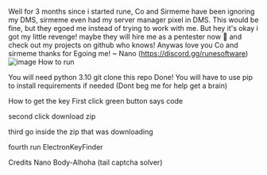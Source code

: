 Well for 3 months since i started rune, Co and Sirmeme have been ignoring my DMS, sirmeme even had my server
manager pixel in DMS. This would be fine, but they egoed me instead of trying to work with me. But hey it's okay i
got my little revenge! maybe they will hire me as a pentester now 🤡 and check out my projects on github who
knows! Anywas love you Co and sirmeme thanks for Egoing me! ~ Nano (https://discord.gg/runesoftware)
![image](https://github.com/l4tts/Electron-key-cracker/assets/153411520/64f5b0cf-c50a-43cf-bab3-c1c54127198e)
How to run


You will need python 3.10
git clone this repo
Done! You will have to use pip to install requirements if needed (Dont beg me for help get a brain)


How to get the key
First click green button says code

second click download zip


third go inside the zip that was downloading

fourth run ElectronKeyFinder

Credits
Nano
Body-Alhoha (tail captcha solver)

